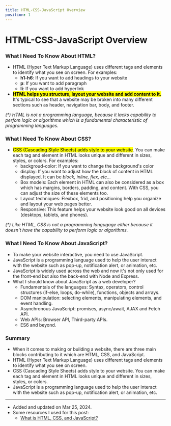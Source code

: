 ```yaml
---
title: HTML-CSS-JavaScript Overview
position: 1
---
```


# HTML-CSS-JavaScript Overview

### What I Need To Know About HTML?
- HTML (Hyper Text Markup Language) uses different tags and elements to identify what you see on screen. For examples:
    + <b>h1-h6</b>: If you want to add headings to your website
    + <b>p</b>: If you want to add paragraph
    + <b>li</b>: If you want to add hyperlink
- <mark><b>HTML helps you structure, layout your website and add content to it.</b></mark> It's typical to see that a website may be broken into many different sections such as header, navigation bar, body, and footer. 

<i>(*) HTML is not a programming language, because it lacks capability to perfom logic or algorithms which is a fundamental characteristic of programming languages.</i>


### What I Need To Know About CSS?
- <mark>CSS (Cascading Style Sheets) adds style to your website</mark>. You can make each tag and element in HTML looks unique and different in sizes, styles, or colors. For examples:
    + backgroud-color: If you want to change the background's color
    + display: If you want to adjust how the block of content in HTML displayed. It can be <i> block, inline, flex, etc...</i>
    + Box models: Each element in HTML can also be considered as a box which has margins, borders, padding, and content. With CSS, you can adjust the size of these elements too. 
    + Layout techniques: Flexbox, frid, and positioning help you organize and layout your web pages better. 
    + Responsive: This feature helps your website look good on all devices (desktops, tablets, and phones).
    
<i>(*) Like HTML, CSS is not a programming langugage either because it doesn't have the capability to perform logic or algorithms.</i>


### What I Need To Know About JavaScript?
- To make your website interactive, you need to use JavaScript. 
- JavaScript is a programming language used to help the user interact with the website such as pop-up, notification alert, or animation, etc.
- JavaScript is widely used across the web and now it's not only used for the front-end but also the back-end with Node and Express.
- What I should know about JavaScript as a web developer?
    + Fundamentals of the languages: Syntax, operators, control structures (if-else, loops, do-while), functions, objects and arrays.
    + DOM manipulation: selecting elements, manipulating elements, and event handling.
    + Asynchronous JavaScript: promises, async/await, AJAX and Fetch API.
    + Web APIs: Browser API, Third-party APIs.
    + ES6 and beyond.

### Summary
- When it comes to making or building a website, there are three main blocks contributing to it which are HTML, CSS, and JavaScript.
- HTML (Hyper Text Markup Language) uses different tags and elements to identify what you see on screen.
- CSS (Cascading Style Sheets) adds style to your website. You can make each tag and element in HTML looks unique and different in sizes, styles, or colors.
- JavaScript is a programming language used to help the user interact with the website such as pop-up, notification alert, or animation, etc.

---
- Added and updated on Mar 25, 2024.
- Some resources I used for this post:
    - [What is HTML, CSS, and JavaScript?](https://www.youtube.com/watch?v=DHGhFJZLKMs&t=193s)